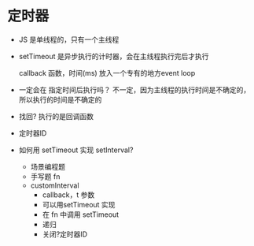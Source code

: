 # 定时器

- JS 是单线程的，只有一个主线程
- setTimeout 是异步执行的计时器，会在主线程执行完后才执行

  callback 函数，时间(ms) 放入一个专有的地方event loop
- 一定会在 指定时间后执行吗？
  不一定，因为主线程的执行时间是不确定的，所以执行的时间是不确定的
- 找回?
  执行的是回调函数
- 定时器ID

- 如何用 setTimeout 实现 setInterval?
  - 场景编程题
  - 手写题 fn
  - customInterval
    - callback，t 参数
    - 可以用setTimeout 实现
    - 在 fn 中调用 setTimeout
    - 递归
    - 关闭?定时器ID